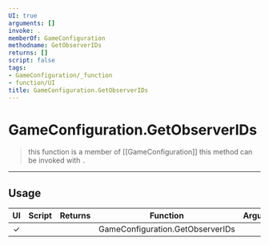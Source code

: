 ```yaml
---
UI: true
arguments: []
invoke: .
memberOf: GameConfiguration
methodname: GetObserverIDs
returns: []
script: false
tags:
- GameConfiguration/_function
- function/UI
title: GameConfiguration.GetObserverIDs
---
```

# GameConfiguration.GetObserverIDs
> this function is a member of [[GameConfiguration]]
> this method can be invoked with `.`
-----
## Usage
|  UI | Script | Returns | Function | Arguments |
|:---:|:------:|-------:|:--------:|:---------|
|✓| ||GameConfiguration.GetObserverIDs||
